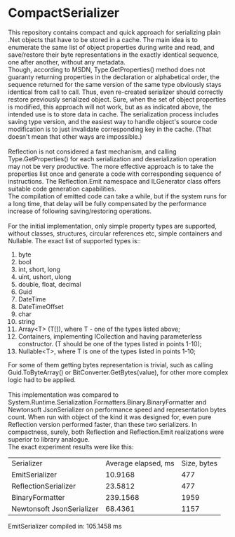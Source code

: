 # CompactSerializer
This repository contains compact and quick approach for serializing plain .Net objects that have to be stored in a cache. The main idea is to enumerate the same list of object properties during write and read, and save/restore their byte representations in the exactly identical sequence, one after another, without any metadata.<br/> Though, according to MSDN, Type.GetProperties() method does not guaranty returning properties in the declaration or alphabetical order, the sequence returned for the same version of the same type obviously stays identical from call to call. Thus, even re-created serializer should correctly restore previously serialized object. Sure, when the set of object properties is modified, this approach will not work, but as as indicated above, the intended use is to store data in cache. The serialization process includes saving type version, and the easiest way to handle object's source code modification is to just invalidate corresponding key in the cache. (That doesn't mean that other ways are impossible.)
<br/>
<br/>
Reflection is not considered a fast mechanism, and calling Type.GetProperties() for each serialization and deserialization operation may not be very productive. The more effective approach is to take the properties list once and generate a code with corresponding sequence of instructions. The Reflection.Emit namespace and ILGenerator class offers suitable code generation capabilities.<br/>
The compilation of emitted code can take a while, but if the system runs for a long time, that delay will be fully compensated by the performance increase of following saving/restoring operations.
<br/>
<br/>
For the initial implementation, only simple property types are supported, without classes, structures, circular references etc, simple containers and Nullable. The exact list of supported types is::
<ol>
  <li>byte</li>
  <li>bool</li>
  <li>int, short, long</li>
  <li>uint, ushort, ulong</li>
  <li>double, float, decimal</li>
  <li>Guid</li>
  <li>DateTime</li>
  <li>DateTimeOffset</li>
  <li>char</li>
  <li>string</li>
  <li>Array&lt;T&gt; (T[]), where T - one of the types listed above;</li>
  <li>Containers, implementing ICollection<T> and having parameterless constructor. (T should be one of the types listed in points 1-10);</li>  
  <li>Nullable&lt;T&gt;, where T is one of the types listed in points 1-10;</li>  
</ol>
For some of them getting bytes representation is trivial, such as calling Guid.ToByteArray() or BitConverter.GetBytes(value), for other more complex logic had to be applied.
<br/>
<br/>
This implementation was compared to System.Runtime.Serialization.Formatters.Binary.BinaryFormatter and Newtonsoft JsonSerializer on performance speed and representation bytes count. When run with object of the kind it was designed for, even pure Reflection version performed faster, than these two serializers. In compactness, surely, both Reflection and Reflection.Emit realizations were superior to library analogue.
<br/>The exact experiment results were like this:
<br/>
<table>
<tr><td>Serializer</td><td>Average elapsed, ms</td><td>Size, bytes</td></tr>
<tr><td>EmitSerializer</td><td>10.9168</td><td>477</td></tr>
<tr><td>ReflectionSerializer</td><td>23.5812</td><td>477</td></tr>
<tr><td>BinaryFormatter</td><td>239.1568</td><td>1959</td></tr>
<tr><td>Newtonsoft JsonSerializer</td><td>68.4361</td><td>1157</td></tr>
</table>
EmitSerializer compiled in: 105.1458 ms
